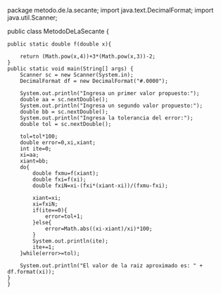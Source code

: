 package metodo.de.la.secante;
import java.text.DecimalFormat;
import java.util.Scanner;

public class MetodoDeLaSecante {


    public static double f(double x){
        
        return (Math.pow(x,4))+3*(Math.pow(x,3))-2;
    }
    public static void main(String[] args) {
        Scanner sc = new Scanner(System.in);
        DecimalFormat df = new DecimalFormat("#.0000");
        
        System.out.println("Ingresa un primer valor propuesto:");
        double aa = sc.nextDouble();
        System.out.println("Ingresa un segundo valor propuesto:");
        double bb = sc.nextDouble();
        System.out.println("Ingresa la tolerancia del error:");
        double tol = sc.nextDouble();
        
        tol=tol*100;
        double error=0,xi,xiant;
        int ite=0;
        xi=aa;
        xiant=bb;
        do{
            double fxmu=f(xiant);
            double fxi=f(xi);
            double fxiN=xi-(fxi*(xiant-xi))/(fxmu-fxi);
            
            xiant=xi;
            xi=fxiN;
            if(ite==0){
                error=tol+1;
            }else{
                error=Math.abs((xi-xiant)/xi)*100;
            }
            System.out.println(ite);
            ite+=1;
        }while(error>=tol);
        
        System.out.println("El valor de la raiz aproximado es: " + df.format(xi));
    }
    }
